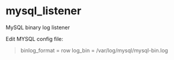 # mysql_listener
MySQL binary log listener

Edit MYSQL config file: 

> binlog_format    = row
> log_bin          = /var/log/mysql/mysql-bin.log
